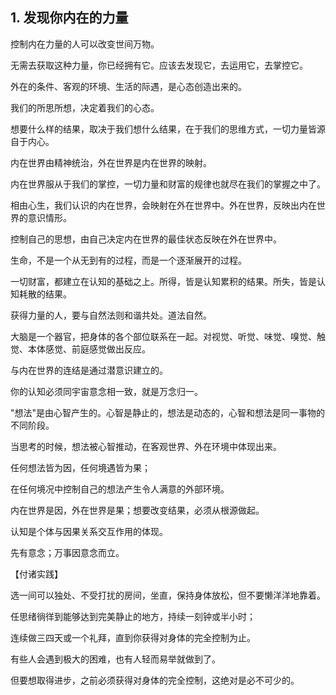 ## 1. 发现你内在的力量

控制内在力量的人可以改变世间万物。

无需去获取这种力量，你已经拥有它。应该去发现它，去运用它，去掌控它。

外在的条件、客观的环境、生活的际遇，是心态创造出来的。

我们的所思所想，决定着我们的心态。

想要什么样的结果，取决于我们想什么结果，在于我们的思维方式，一切力量皆源自于内心。

内在世界由精神统治，外在世界是内在世界的映射。

内在世界服从于我们的掌控，一切力量和财富的规律也就尽在我们的掌握之中了。

相由心生，我们认识的内在世界，会映射在外在世界中。外在世界，反映出内在世界的意识情形。

控制自己的思想，由自己决定内在世界的最佳状态反映在外在世界中。

生命，不是一个从无到有的过程，而是一个逐渐展开的过程。

一切财富，都建立在认知的基础之上。所得，皆是认知累积的结果。所失，皆是认知耗散的结果。

获得力量的人，要与自然法则和谐共处。道法自然。

大脑是一个器官，把身体的各个部位联系在一起。对视觉、听觉、味觉、嗅觉、触觉、本体感觉、前庭感觉做出反应。

与内在世界的连结是通过潜意识建立的。

你的认知必须同宇宙意念相一致，就是万念归一。

"想法"是由心智产生的。心智是静止的，想法是动态的，心智和想法是同一事物的不同阶段。

当思考的时候，想法被心智推动，在客观世界、外在环境中体现出来。

任何想法皆为因，任何境遇皆为果；

在任何境况中控制自己的想法产生令人满意的外部环境。

内在世界是因，外在世界是果；想要改变结果，必须从根源做起。

认知是个体与因果关系交互作用的体现。

先有意念；万事因意念而立。

【付诸实践】

选一间可以独处、不受打扰的房间，坐直，保持身体放松，但不要懒洋洋地靠着。

任思绪徜徉到能够达到完美静止的地方，持续一刻钟或半小时；

连续做三四天或一个礼拜，直到你获得对身体的完全控制为止。

有些人会遇到极大的困难，也有人轻而易举就做到了。

但要想取得进步，之前必须获得对身体的完全控制，这绝对是必不可少的。
